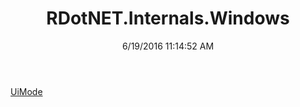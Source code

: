 ﻿---
title: RDotNET.Internals.Windows
date: 6/19/2016 11:14:52 AM
---

[UiMode](T-RDotNET.Internals.Windows.UiMode.html)
